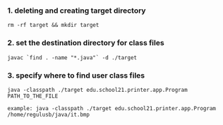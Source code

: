### 1. deleting and creating target directory
`rm -rf target && mkdir target`

### 2. set the destination directory for class files
``javac `find . -name "*.java"` -d ./target``

### 3. specify where to find user class files
`java -classpath ./target edu.school21.printer.app.Program PATH_TO_THE_FILE`

`example: java -classpath ./target edu.school21.printer.app.Program /home/regulusb/java/it.bmp`